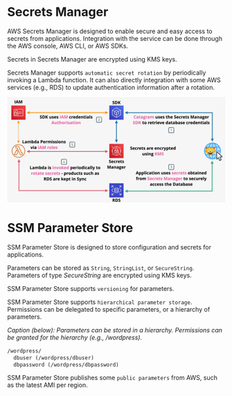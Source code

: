 # Secrets Manager

AWS Secrets Manager is designed to enable secure and easy access to secrets from applications. Integration with the service can be done through the AWS console, AWS CLI, or AWS SDKs.

Secrets in Secrets Manager are encrypted using KMS keys.

Secrets Manager supports `automatic secret rotation` by periodically invoking a Lambda function. It can also directly integration with some AWS services (e.g., RDS) to update authentication information after a rotation.

![AWS Secrets Manager](./static/images/secretsmanager.png)

# SSM Parameter Store

SSM Parameter Store is designed to store configuration and secrets for applications.

Parameters can be stored as `String`, `StringList`, or `SecureString`. Parameters of type *SecureString* are encrypted using KMS keys.

SSM Parameter Store supports `versioning` for parameters.

SSM Parameter Store supports `hierarchical parameter storage`. Permissions can be delegated to specific parameters, or a hierarchy of parameters.

*Caption (below): Parameters can be stored in a hierarchy. Permissions can be granted for the hierarchy (e.g., /wordpress).*
```
/wordpress/
  dbuser (/wordpress/dbuser)
  dbpassword (/wordpress/dbpassword)
```

SSM Parameter Store publishes some `public parameters` from AWS, such as the latest AMI per region.
